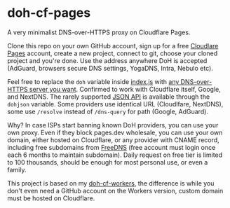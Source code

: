 # doh-cf-pages
A very minimalist DNS-over-HTTPS proxy on Cloudflare Pages.

Clone this repo on your own GitHub account, sign up for a free [Cloudlare Pages](https://pages.cloudflare.com) account, create a new project, connect to git, choose your cloned project and you're done. Use the address anywhere DoH is accepted (AdGuard, browsers secure DNS settings, YogaDNS, Intra, Nebulo etc).

Feel free to replace the `doh` variable inside [index.js](/functions/index.js) with [any DNS-over-HTTPS server you want](https://github.com/curl/curl/wiki/DNS-over-HTTPS). Confirmed to work with Cloudflare itself, Google, and NextDNS. The rarely supported [JSON API](https://developers.google.com/speed/public-dns/docs/doh/json) is available through the `dohjson` variable. Some providers use identical URL (Cloudlfare, NextDNS), some use `/resolve` instead of `/dns-query` for path (Google, AdGuard).

Why? In case ISPs start banning known DoH providers, you can use your own proxy. Even if they block pages.dev wholesale, you can use your own domain, either hosted on Cloudflare, or any provider with CNAME record, including free subdomains from [FreeDNS](https://freedns.afraid.org/) (free account must login once each 6 months to maintain subdomain). Daily request on free tier is limited to 100 thousands, should be enough for most personal use, or even a family.

This project is based on my [doh-cf-workers](https://github.com/tina-hello/doh-cf-workers), the difference is while you don't even need a GitHub account on the Workers version, custom domain must be hosted on Cloudflare.

